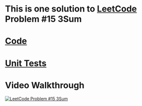 # This is one solution to [LeetCode](https://leetcode.com/) Problem #15 3Sum


# [Code](three_sum.py)

# [Unit Tests](three_sum_test.py)


# Video Walkthrough

[![LeetCode Problem #15 3Sum](https://img.youtube.com/vi/31BPgZ4AOqM/0.jpg)](https://www.youtube.com/watch?v=31BPgZ4AOqM)
